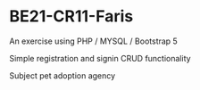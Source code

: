 # BE21-CR11-Faris
An exercise using PHP / MYSQL / Bootstrap 5

Simple registration and signin
CRUD functionality

Subject  pet adoption agency
